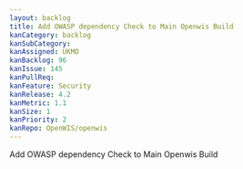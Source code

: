 ```yaml
---
layout: backlog
title: Add OWASP dependency Check to Main Openwis Build
kanCategory: backlog
kanSubCategory:
kanAssigned: UKMO
kanBacklog: 96
kanIssue: 145
kanPullReq:
kanFeature: Security
kanRelease: 4.2
kanMetric: 1.1
kanSize: 1
kanPriority: 2
kanRepo: OpenWIS/openwis
---
```

Add OWASP dependency Check to Main Openwis Build
